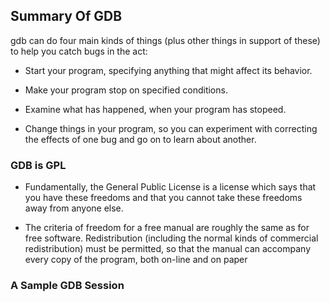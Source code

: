 ## Summary Of GDB ##

gdb can do four main kinds of things (plus other things in support of these) to help you
catch bugs in the act:

- Start your program, specifying anything that might affect its behavior.

- Make your program stop on specified conditions.

- Examine what has happened, when your program has stopeed.

- Change things in your program, so you can experiment with correcting the effects of one bug and go on to learn about another.

### GDB is GPL ###

- Fundamentally, the General Public License is a license which says that you have these
freedoms and that you cannot take these freedoms away from anyone else.

- The criteria of freedom for a free manual are roughly the same as for free software.
Redistribution (including the normal kinds of commercial redistribution) must be permitted,
so that the manual can accompany every copy of the program, both on-line and on paper

### A Sample GDB Session ###

